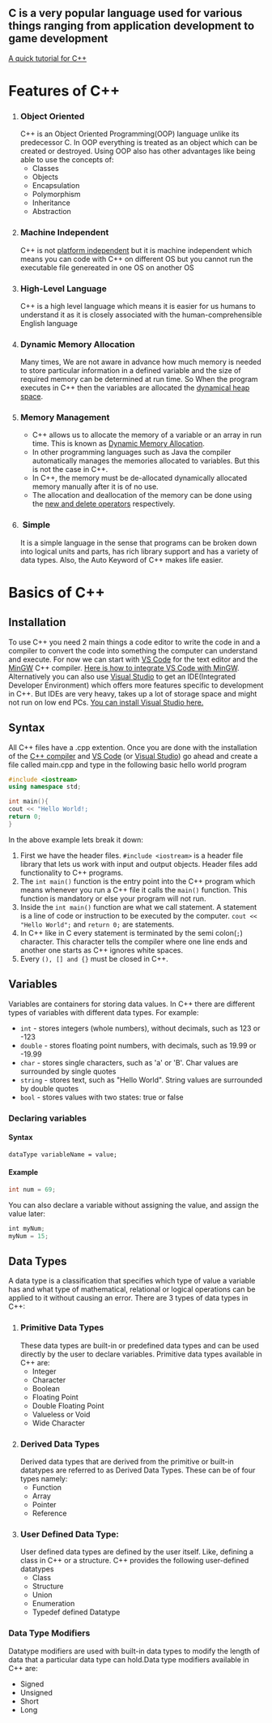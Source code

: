 ## C is a very popular language used for various things ranging from application development to game development

[A quick tutorial for C++](https://www.w3schools.com/cpp/default.asp)

# Features of C++
1. ### Object Oriented
	C++ is an Object Oriented Programming(OOP) language unlike its predecessor C. In OOP everything is treated as an object which can be created or destroyed. Using OOP also has other advantages like being able to use the concepts of: 
	- Classes
	- Objects
	- Encapsulation
	- Polymorphism
	- Inheritance
	- Abstraction
 2. ### Machine Independent
	C++ is not [platform independent](https://www.geeksforgeeks.org/writing-os-independent-code-cc/) but it is machine independent which means you can code with C++ on different OS but you cannot run the executable file genereated in one OS on another OS
3. ### High-Level Language
	C++ is a high level language which means it is easier for us humans to understand it as it is closely associated with the human-comprehensible English language
4. ### Dynamic Memory Allocation
	Many times, We are not aware in advance how much memory is needed to store particular information in a defined variable and the size of required memory can be determined at run time. So When the program executes in C++ then the variables are allocated the [dynamical heap space](https://www.geeksforgeeks.org/memory-layout-of-c-program/).
5. ### Memory Management
	-   C++ allows us to allocate the memory of a variable or an array in run time. This is known as [Dynamic Memory Allocation](https://www.geeksforgeeks.org/c-language-2-gq/dynamic-memory-allocation-gq/).
	-   In other programming languages such as Java the compiler automatically manages the memories allocated to variables. But this is not the case in C++.
	-   In C++, the memory must be de-allocated dynamically allocated memory manually after it is of no use.
	-   The allocation and deallocation of the memory can be done using the [new and delete operators](https://www.geeksforgeeks.org/new-and-delete-operators-in-cpp-for-dynamic-memory/) respectively.
6. ###  Simple
	It is a simple language in the sense that programs can be broken down into logical units and parts, has rich library support and has a variety of data types. Also, the Auto Keyword of C++ makes life easier.

# Basics of C++

## Installation
To use C++ you need 2 main things a code editor to write the code in and a compiler to convert the code into something the computer can understand and execute.
For now we can start with [VS Code](https://code.visualstudio.com/download) for the text editor and the [MinGW](https://www.msys2.org/) C++ compiler.
[Here is how to integrate VS Code with MinGW](https://code.visualstudio.com/docs/cpp/config-mingw). Alternatively you can also use [Visual Studio](https://visualstudio.microsoft.com/) to get an IDE(Integrated Developer Environment) which offers more features specific to development in C++. But IDEs are very heavy, takes up a lot of storage space and might not run on low end PCs. [You can install Visual Studio here.](https://visualstudio.microsoft.com/downloads/)

## Syntax
All C++ files have a .cpp extention. Once you are done with the installation of the [C++ compiler](https://www.msys2.org) and  [VS Code](https://code.visualstudio.com/download) (or [Visual Studio](https://visualstudio.microsoft.com)) go ahead and create a file called main.cpp and type in the following basic hello world program
```cpp
#include <iostream>
using namespace std;

int main(){
cout << "Hello World!;
return 0;
}
```
In the above example lets break it down:
1. First we have the header files. `#include <iostream>` is a header file library that lets us work with input and output objects. Header files add functionality to C++ programs.
2. The `int main()` function is the entry point into the C++ program which means whenever you run a C++ file it calls the `main()` function. This function is mandatory or else your program will not run.
3. Inside the `int main()` function are what we call statement. A statement is a line of code or instruction to be executed by the computer. `cout << "Hello World";` and `return 0;` are statements.
4. In C++ like in C every statement is terminated by the semi colon(`;`) character. This character tells  the compiler where one line ends and another one starts as C++ ignores white spaces.
5. Every `(), [] and {}` must be closed in C++.

## Variables
Variables are containers for storing data values. In C++ there are different types of variables with different data types. For example:
-   `int` - stores integers (whole numbers), without decimals, such as 123 or -123
-   `double` - stores floating point numbers, with decimals, such as 19.99 or -19.99
-   `char` - stores single characters, such as 'a' or 'B'. Char values are surrounded by single quotes
-   `string` - stores text, such as "Hello World". String values are surrounded by double quotes
-   `bool` - stores values with two states: true or false
### Declaring variables
#### Syntax
`dataType variableName = value;`
#### Example
```cpp
int num = 69;
```
You can also declare a variable without assigning the value, and assign the value later:
```cpp
int myNum;  
myNum = 15;  
```

## Data Types
A data type is a classification that specifies which type of value a variable has and what type of mathematical, relational or logical operations can be applied to it without causing an error.
There are 3 types of data types in C++:
1. ### Primitive Data Types
	These data types are built-in or predefined data types and can be used directly by the user to declare variables. Primitive data types available in C++ are:
	-   Integer
	-   Character
	-   Boolean
	-   Floating Point
	-   Double Floating Point
	-   Valueless or Void
	-   Wide Character
2. ### Derived Data Types
	Derived data types that are derived from the primitive or built-in datatypes are referred to as Derived Data Types. These can be of four types namely:
	-   Function
	-   Array
	-   Pointer
	-   Reference
3. ### User Defined Data Type:
	User defined data types are defined by the user itself. Like, defining a class in C++ or a structure. C++ provides the following user-defined datatypes
	-   Class
	-   Structure
	-   Union
	-   Enumeration
	-   Typedef defined Datatype
### Data Type Modifiers
Datatype modifiers are used with built-in data types to modify the length of data that a particular data type can hold.Data type modifiers available in C++ are: 
-   Signed
-  Unsigned
-   Short
-   Long